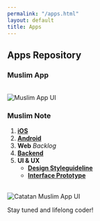 ```yaml
---
permalink: "/apps.html"
layout: default
title: Apps
---
```


## Apps Repository
### Muslim App
<br/>
<img src="https://i.ibb.co/5Mn8sLT/master.png" 
     class="image-fit"
     alt="Muslim App UI">
     
### Muslim Note
1. [**iOS**](https://github.com/ma-pp/ma2018_ios)
2. [**Android**](https://github.com/ma-pp/ma2018_android)
3. **Web** _Backlog_
4. [**Backend**](https://github.com/ma-pp/ma2018note_flask)
5. **UI & UX** 
     * [**Design Styleguideline**](https://www.figma.com/file/QMtFwOMcZ4mEBRHs3oT9FWUe/muslim-apps-android) 
     * [**Interface Prototype**](https://www.figma.com/proto/QMtFwOMcZ4mEBRHs3oT9FWUe/muslim-apps-android?node-id=0%3A1&scaling=contain&redirected=1)
<br/>
<img src="https://i.ibb.co/cN7n5T1/master.png" 
     class="image-fit"
     alt="Catatan Muslim App UI">

Stay tuned and lifelong coder!